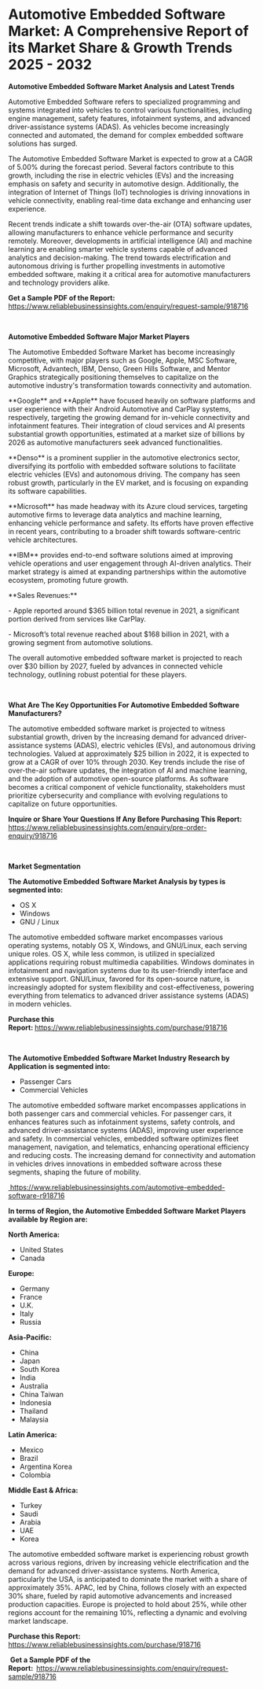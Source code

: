 <p><h1>Automotive Embedded Software Market: A Comprehensive Report of its Market Share & Growth Trends 2025 - 2032</h1></p><p><strong>Automotive Embedded Software Market Analysis and Latest Trends</strong></p>
<p><p>Automotive Embedded Software refers to specialized programming and systems integrated into vehicles to control various functionalities, including engine management, safety features, infotainment systems, and advanced driver-assistance systems (ADAS). As vehicles become increasingly connected and automated, the demand for complex embedded software solutions has surged.</p><p>The Automotive Embedded Software Market is expected to grow at a CAGR of 5.00% during the forecast period. Several factors contribute to this growth, including the rise in electric vehicles (EVs) and the increasing emphasis on safety and security in automotive design. Additionally, the integration of Internet of Things (IoT) technologies is driving innovations in vehicle connectivity, enabling real-time data exchange and enhancing user experience.</p><p>Recent trends indicate a shift towards over-the-air (OTA) software updates, allowing manufacturers to enhance vehicle performance and security remotely. Moreover, developments in artificial intelligence (AI) and machine learning are enabling smarter vehicle systems capable of advanced analytics and decision-making. The trend towards electrification and autonomous driving is further propelling investments in automotive embedded software, making it a critical area for automotive manufacturers and technology providers alike.</p></p>
<p><strong>Get a Sample PDF of the Report:&nbsp;</strong> <a href="https://www.reliablebusinessinsights.com/enquiry/request-sample/918716?utm_campaign=2753&utm_medium=2&utm_source=Github&utm_content=ia&utm_term=16042025&utm_id=automotive-embedded-software">https://www.reliablebusinessinsights.com/enquiry/request-sample/918716</a></p>
<p>&nbsp;</p>
<p><strong>Automotive Embedded Software Major Market Players</strong></p>
<p><p>The Automotive Embedded Software Market has become increasingly competitive, with major players such as Google, Apple, MSC Software, Microsoft, Advantech, IBM, Denso, Green Hills Software, and Mentor Graphics strategically positioning themselves to capitalize on the automotive industry's transformation towards connectivity and automation.</p><p>**Google** and **Apple** have focused heavily on software platforms and user experience with their Android Automotive and CarPlay systems, respectively, targeting the growing demand for in-vehicle connectivity and infotainment features. Their integration of cloud services and AI presents substantial growth opportunities, estimated at a market size of billions by 2026 as automotive manufacturers seek advanced functionalities.</p><p>**Denso** is a prominent supplier in the automotive electronics sector, diversifying its portfolio with embedded software solutions to facilitate electric vehicles (EVs) and autonomous driving. The company has seen robust growth, particularly in the EV market, and is focusing on expanding its software capabilities.</p><p>**Microsoft** has made headway with its Azure cloud services, targeting automotive firms to leverage data analytics and machine learning, enhancing vehicle performance and safety. Its efforts have proven effective in recent years, contributing to a broader shift towards software-centric vehicle architectures.</p><p>**IBM** provides end-to-end software solutions aimed at improving vehicle operations and user engagement through AI-driven analytics. Their market strategy is aimed at expanding partnerships within the automotive ecosystem, promoting future growth.</p><p>**Sales Revenues:** </p><p>- Apple reported around $365 billion total revenue in 2021, a significant portion derived from services like CarPlay.</p><p>- Microsoft’s total revenue reached about $168 billion in 2021, with a growing segment from automotive solutions.</p><p>The overall automotive embedded software market is projected to reach over $30 billion by 2027, fueled by advances in connected vehicle technology, outlining robust potential for these players.</p></p>
<p>&nbsp;</p>
<p><strong>What Are The Key Opportunities For Automotive Embedded Software Manufacturers?</strong></p>
<p><p>The automotive embedded software market is projected to witness substantial growth, driven by the increasing demand for advanced driver-assistance systems (ADAS), electric vehicles (EVs), and autonomous driving technologies. Valued at approximately $25 billion in 2022, it is expected to grow at a CAGR of over 10% through 2030. Key trends include the rise of over-the-air software updates, the integration of AI and machine learning, and the adoption of automotive open-source platforms. As software becomes a critical component of vehicle functionality, stakeholders must prioritize cybersecurity and compliance with evolving regulations to capitalize on future opportunities.</p></p>
<p><strong>Inquire or Share Your Questions If Any Before Purchasing This Report:</strong> <a href="https://www.reliablebusinessinsights.com/enquiry/pre-order-enquiry/918716?utm_campaign=2753&utm_medium=2&utm_source=Github&utm_content=ia&utm_term=16042025&utm_id=automotive-embedded-software">https://www.reliablebusinessinsights.com/enquiry/pre-order-enquiry/918716</a></p>
<p>&nbsp;</p>
<p><strong>Market Segmentation</strong></p>
<p><strong>The Automotive Embedded Software Market Analysis by types is segmented into:</strong></p>
<p><ul><li>OS X</li><li>Windows</li><li>GNU / Linux</li></ul></p>
<p><p>The automotive embedded software market encompasses various operating systems, notably OS X, Windows, and GNU/Linux, each serving unique roles. OS X, while less common, is utilized in specialized applications requiring robust multimedia capabilities. Windows dominates in infotainment and navigation systems due to its user-friendly interface and extensive support. GNU/Linux, favored for its open-source nature, is increasingly adopted for system flexibility and cost-effectiveness, powering everything from telematics to advanced driver assistance systems (ADAS) in modern vehicles.</p></p>
<p><strong>Purchase this Report:&nbsp;</strong><a href="https://www.reliablebusinessinsights.com/purchase/918716?utm_campaign=2753&utm_medium=2&utm_source=Github&utm_content=ia&utm_term=16042025&utm_id=automotive-embedded-software">https://www.reliablebusinessinsights.com/purchase/918716</a></p>
<p>&nbsp;</p>
<p><strong>The Automotive Embedded Software Market Industry Research by Application is segmented into:</strong></p>
<p><ul><li>Passenger Cars</li><li>Commercial Vehicles</li></ul></p>
<p><p>The automotive embedded software market encompasses applications in both passenger cars and commercial vehicles. For passenger cars, it enhances features such as infotainment systems, safety controls, and advanced driver-assistance systems (ADAS), improving user experience and safety. In commercial vehicles, embedded software optimizes fleet management, navigation, and telematics, enhancing operational efficiency and reducing costs. The increasing demand for connectivity and automation in vehicles drives innovations in embedded software across these segments, shaping the future of mobility.</p></p>
<p><a href="https://www.reliablebusinessinsights.com/automotive-embedded-software-r918716?utm_campaign=2753&utm_medium=2&utm_source=Github&utm_content=ia&utm_term=16042025&utm_id=automotive-embedded-software">&nbsp;https://www.reliablebusinessinsights.com/automotive-embedded-software-r918716</a></p>
<p><strong>In terms of Region, the Automotive Embedded Software Market Players available by Region are:</strong></p>
<p>
    <p> <strong> North America: </strong>
        <ul>
            <li>United States</li>
            <li>Canada</li>
        </ul>
        </p> 
    <p> <strong> Europe: </strong>
        <ul>
            <li>Germany</li>
            <li>France</li>
            <li>U.K.</li>
            <li>Italy</li>
            <li>Russia</li>
        </ul>
        </p> 
    <p> <strong> Asia-Pacific: </strong>
        <ul>
            <li>China</li>
            <li>Japan</li>
            <li>South Korea</li>
            <li>India</li>
            <li>Australia</li>
            <li>China Taiwan</li>
            <li>Indonesia</li>
            <li>Thailand</li>
            <li>Malaysia</li>
        </ul>
        </p> 
    <p> <strong> Latin America: </strong>
        <ul>
            <li>Mexico</li>
            <li>Brazil</li>
            <li>Argentina Korea</li>
            <li>Colombia</li>
        </ul>
        </p> 
    <p> <strong> Middle East & Africa: </strong>
        <ul>
            <li>Turkey</li>
            <li>Saudi</li>
            <li>Arabia</li>
            <li>UAE</li>
            <li>Korea</li>
        </ul>
    </p>
    </p>
<p><p>The automotive embedded software market is experiencing robust growth across various regions, driven by increasing vehicle electrification and the demand for advanced driver-assistance systems. North America, particularly the USA, is anticipated to dominate the market with a share of approximately 35%. APAC, led by China, follows closely with an expected 30% share, fueled by rapid automotive advancements and increased production capacities. Europe is projected to hold about 25%, while other regions account for the remaining 10%, reflecting a dynamic and evolving market landscape.</p></p>
<p><strong>Purchase this Report: </strong><a href="https://www.reliablebusinessinsights.com/purchase/918716?utm_campaign=2753&utm_medium=2&utm_source=Github&utm_content=ia&utm_term=16042025&utm_id=automotive-embedded-software">https://www.reliablebusinessinsights.com/purchase/918716</a></p>
<p>&nbsp;<strong>Get a Sample PDF of the Report:&nbsp;&nbsp;</strong><a href="https://www.reliablebusinessinsights.com/enquiry/request-sample/918716?utm_campaign=2753&utm_medium=2&utm_source=Github&utm_content=ia&utm_term=16042025&utm_id=automotive-embedded-software">https://www.reliablebusinessinsights.com/enquiry/request-sample/918716</a></p>
<p><strong></strong></p>
<p><p></p><p></p><p></p></p>